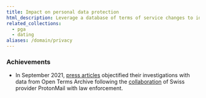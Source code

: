 ```yaml
---
title: Impact on personal data protection
html_description: Leverage a database of terms of service changes to identify privacy practices and compliance to personal data protection frameworks such as GDPR, CCPA or LGPD
related_collections:
  - pga
  - dating
aliases: /domain/privacy
---
```


### Achievements

- In September 2021, [press articles](https://techcrunch.com/2021/09/06/protonmail-logged-ip-address-of-french-activist-after-order-by-swiss-authorities/) objectified their investigations with data from Open Terms Archive following the [collaboration](https://opentermsarchive.org/case-studies/protonmail-clarifies-its-privacy-policies) of Swiss provider ProtonMail with law enforcement.
